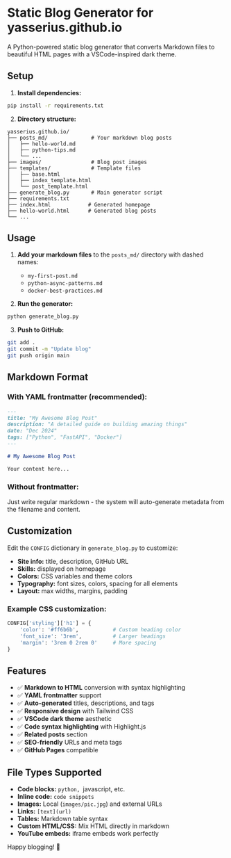 # Static Blog Generator for yasserius.github.io

A Python-powered static blog generator that converts Markdown files to beautiful HTML pages with a VSCode-inspired dark theme.

## Setup

1. **Install dependencies:**
```bash
pip install -r requirements.txt
```

2. **Directory structure:**
```
yasserius.github.io/
├── posts_md/              # Your markdown blog posts
│   ├── hello-world.md
│   ├── python-tips.md
│   └── ...
├── images/                # Blog post images
├── templates/             # Template files
│   ├── base.html
│   ├── index_template.html
│   └── post_template.html
├── generate_blog.py       # Main generator script
├── requirements.txt
├── index.html            # Generated homepage
├── hello-world.html      # Generated blog posts
└── ...
```

## Usage

1. **Add your markdown files** to the `posts_md/` directory with dashed names:
   - `my-first-post.md`
   - `python-async-patterns.md`
   - `docker-best-practices.md`

2. **Run the generator:**
```bash
python generate_blog.py
```

3. **Push to GitHub:**
```bash
git add .
git commit -m "Update blog"
git push origin main
```

## Markdown Format

### With YAML frontmatter (recommended):
```markdown
---
title: "My Awesome Blog Post"
description: "A detailed guide on building amazing things"
date: "Dec 2024"
tags: ["Python", "FastAPI", "Docker"]
---

# My Awesome Blog Post

Your content here...
```

### Without frontmatter:
Just write regular markdown - the system will auto-generate metadata from the filename and content.

## Customization

Edit the `CONFIG` dictionary in `generate_blog.py` to customize:

- **Site info:** title, description, GitHub URL
- **Skills:** displayed on homepage
- **Colors:** CSS variables and theme colors
- **Typography:** font sizes, colors, spacing for all elements
- **Layout:** max widths, margins, padding

### Example CSS customization:
```python
CONFIG['styling']['h1'] = {
    'color': '#ff6b6b',           # Custom heading color
    'font_size': '3rem',          # Larger headings
    'margin': '3rem 0 2rem 0'     # More spacing
}
```

## Features

- ✅ **Markdown to HTML** conversion with syntax highlighting
- ✅ **YAML frontmatter** support
- ✅ **Auto-generated** titles, descriptions, and tags
- ✅ **Responsive design** with Tailwind CSS
- ✅ **VSCode dark theme** aesthetic
- ✅ **Code syntax highlighting** with Highlight.js
- ✅ **Related posts** section
- ✅ **SEO-friendly** URLs and meta tags
- ✅ **GitHub Pages** compatible

## File Types Supported

- **Code blocks:** ```python, ```javascript, etc.
- **Inline code:** `code snippets`
- **Images:** Local (`images/pic.jpg`) and external URLs
- **Links:** `[text](url)`
- **Tables:** Markdown table syntax
- **Custom HTML/CSS:** Mix HTML directly in markdown
- **YouTube embeds:** iframe embeds work perfectly

Happy blogging! 🚀